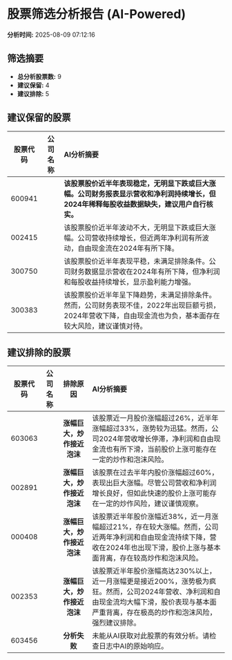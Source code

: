 # 股票筛选分析报告 (AI-Powered)

**分析时间:** 2025-08-09 07:12:16

## 筛选摘要

- **总分析股票数:** 9
- **建议保留:** 4
- **建议排除:** 5

## 建议保留的股票

| 股票代码 | 公司名称 | AI分析摘要 |
|:---:|:---:|:---|
| 600941 |  | **该股票股价近半年表现稳定，无明显下跌或巨大涨幅。公司财务报表显示营收和净利润持续增长，但2024年稀释每股收益数据缺失，建议用户自行核实。** |
| 002415 |  | 该股票股价近半年波动不大，无明显下跌或巨大涨幅。公司营收持续增长，但近两年净利润有所波动，自由现金流在2024年有所下降。 |
| 300750 |  | 该股票股价近半年表现平稳，未满足排除条件。公司财务数据显示营收在2024年有所下降，但净利润和每股收益持续增长，显示盈利能力增强。 |
| 300383 |  | 该股票股价近半年呈下降趋势，未满足排除条件。然而，公司财务表现不佳，2022年出现巨额亏损，2024年营收下降，自由现金流也为负，基本面存在较大风险，建议谨慎对待。 |

## 建议排除的股票

| 股票代码 | 公司名称 | 排除原因 | AI分析摘要 |
|:---:|:---:|:---:|:---|
| 603063 |  | **涨幅巨大，炒作接近泡沫** | 该股票近一月股价涨幅超过26%，近半年涨幅超过33%，涨势较为迅猛。然而，公司2024年营收增长停滞，净利润和自由现金流也有所下滑，当前股价上涨可能存在一定的炒作和泡沫风险。 |
| 002891 |  | **涨幅巨大，炒作接近泡沫** | 该股票在过去半年内股价涨幅超过60%，表现出巨大涨幅。尽管公司营收和净利润增长良好，但如此快速的股价上涨可能存在一定的炒作风险，建议谨慎观察。 |
| 000408 |  | **涨幅巨大，炒作接近泡沫** | 该股票近半年股价涨幅近38%，近一月涨幅超过21%，存在较大涨幅。然而，公司近两年净利润和自由现金流持续下降，营收在2024年也出现下滑，股价上涨与基本面背离，存在较高炒作和泡沫风险。 |
| 002353 |  | **涨幅巨大，炒作接近泡沫** | 该股票近半年股价涨幅高达230%以上，近一月涨幅更是接近200%，涨势极为疯狂。然而，公司2024年营收、净利润和自由现金流均大幅下滑，股价表现与基本面严重背离，存在极高的炒作和泡沫风险，强烈建议排除。 |
| 603456 |  | **分析失败** | 未能从AI获取对此股票的有效分析。请检查日志中AI的原始响应。 |
